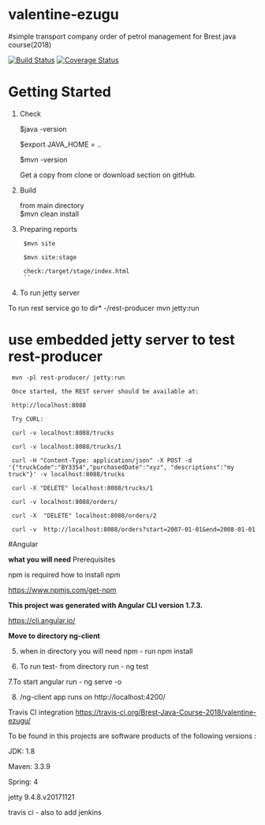 # valentine-ezugu
#simple transport company order of petrol management for Brest java course(2018)

[![Build Status](https://travis-ci.org/Brest-Java-Course-2018/valentine-ezugu.svg?branch=master)](https://travis-ci.org/Brest-Java-Course-2018/valentine-ezugu)
[![Coverage Status](https://coveralls.io/repos/github/Brest-Java-Course-2018/valentine-ezugu/badge.svg)](https://coveralls.io/github/Brest-Java-Course-2018/valentine-ezugu)

# Getting Started
 1. Check  
       
    $java -version  
        
    $export JAVA_HOME = ..
        
    $mvn -version
    
    Get a copy from clone or download section on gitHub.
        
2. Build
    
   from main directory     
   $mvn clean install
   
        
3. Preparing reports
      
        $mvn site
      
        $mvn site:stage
      
        check:/target/stage/index.html
        ``
4.  To run jetty server
        
   To run  rest service go to dir* -/rest-producer mvn jetty:run 
  
# use embedded jetty server to test rest-producer
     
     mvn -pl rest-producer/ jetty:run
     
     Once started, the REST server should be available at:
     
     http://localhost:8088
     
     Try CURL:
     
     curl -v localhost:8088/trucks
     
     curl -v localhost:8088/trucks/1
     
     curl -H "Content-Type: application/json" -X POST -d '{"truckCode":"BY3354","purchasedDate":"xyz", "descriptions":"my truck"}' -v localhost:8088/trucks
     
     curl -X "DELETE" localhost:8088/trucks/1
     
     curl -v localhost:8088/orders/
     
     curl -X  "DELETE" localhost:8088/orders/2
     
     curl -v  http://localhost:8088/orders?start=2007-01-01&end=2008-01-01

#Angular 

  **what you will need**
    Prerequisites
  
npm is required
how to install npm

https://www.npmjs.com/get-npm 
    
  **This project was generated with Angular CLI version 1.7.3.**
   
   https://cli.angular.io/
   
  **Move to directory ng-client**
   
5. when in directory you will need npm - run  npm install 

6. To run test- from directory run - ng test

7.To start angular run - ng serve -o 

8.  /ng-client app runs on http://localhost:4200/

   Travis CI integration
    https://travis-ci.org/Brest-Java-Course-2018/valentine-ezugu/

To be found in this projects are software products of the following versions :

JDK: 1.8

Maven: 3.3.9

Spring: 4

jetty 9.4.8.v20171121

travis ci - also to add jenkins 